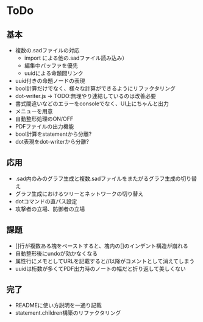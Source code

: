 # ToDo

## 基本

- 複数の.sadファイルの対応
  - import による他の.sadファイル読み込み）
  - 編集中バッファを優先
  - uuidによる命題間リンク
- uuid付きの命題ノードの表現
- bool計算だけでなく、様々な計算ができるようにリファクタリング
- dot-writer.js → TODO:無理やり連結しているのは改善必要
- 書式間違いなどのエラーをconsoleでなく、UI上にちゃんと出力
- メニューを用意
- 自動整形処理のON/OFF
- PDFファイルの出力機能
- bool計算をstatementから分離?
- dot表現をdot-writerから分離?

## 応用

- .sad内のみのグラフ生成と複数.sadファイルをまたがるグラフ生成の切り替え
- グラフ生成におけるツリーとネットワークの切り替え
- dotコマンドの直パス設定
- 攻撃者の立場、防御者の立場

## 課題

- []行が複数ある塊をペーストすると、塊内の[]のインデント構造が崩れる
- 自動整形後にundoが効かなくなる
- 属性行にメモとしてURLを記載すると//以降がコメントとして消えてしまう
- uuidは桁数が多くてPDF出力時のノートの幅だと折り返して美しくない

## 完了

- READMEに使い方説明を一通り記載
- statement.children構築のリファクタリング
